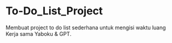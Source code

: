 # To-Do_List_Project
Membuat project to do list sederhana untuk mengisi waktu luang\
Kerja sama Yaboku & GPT.
